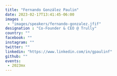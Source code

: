 ```yaml
---
title: "Fernando González Paulin"
date: 2023-02-17T13:41:45-06:00
images : 
 - "images/speakers/fernando-gonzalez.jfif"
designation : "Co-Founder & CEO @ Trully"
country: ""
facebook: ""
instagram: ""
twitter: ""
linkedin: "https://www.linkedin.com/in/gpaulinf"
github: ""
events: 
 - 2023mx
---
```

